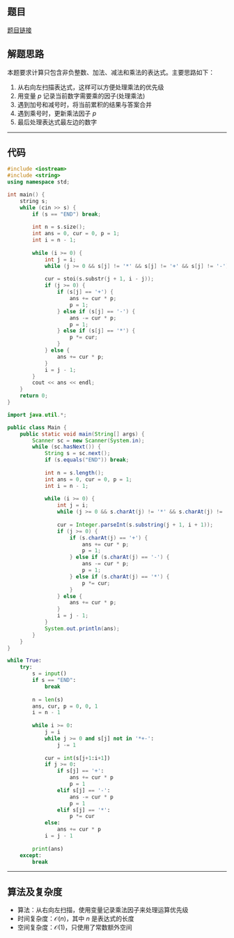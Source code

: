 ## 题目
[题目链接](https://www.nowcoder.com/practice/6221faa383fc49f1b10dffcb62c866bf?tpId=182&tqId=362278&sourceUrl=/exam/oj&channenl=wgithub&fromPut=wgithub)

## 解题思路

本题要求计算只包含非负整数、加法、减法和乘法的表达式。主要思路如下：

1. 从右向左扫描表达式，这样可以方便处理乘法的优先级
2. 用变量 $p$ 记录当前数字需要乘的因子(处理乘法)
3. 遇到加号和减号时，将当前累积的结果与答案合并
4. 遇到乘号时，更新乘法因子 $p$
5. 最后处理表达式最左边的数字

---

## 代码

```cpp []
#include <iostream>
#include <string>
using namespace std;

int main() {
    string s;
    while (cin >> s) {
        if (s == "END") break;
        
        int n = s.size();
        int ans = 0, cur = 0, p = 1;
        int i = n - 1;
        
        while (i >= 0) {
            int j = i;
            while (j >= 0 && s[j] != '*' && s[j] != '+' && s[j] != '-') j--;
            
            cur = stoi(s.substr(j + 1, i - j));
            if (j >= 0) {
                if (s[j] == '+') {
                    ans += cur * p;
                    p = 1;
                } else if (s[j] == '-') {
                    ans -= cur * p;
                    p = 1;
                } else if (s[j] == '*') {
                    p *= cur;
                }
            } else {
                ans += cur * p;
            }
            i = j - 1;
        }
        cout << ans << endl;
    }
    return 0;
}
```

```java []
import java.util.*;

public class Main {
    public static void main(String[] args) {
        Scanner sc = new Scanner(System.in);
        while (sc.hasNext()) {
            String s = sc.next();
            if (s.equals("END")) break;
            
            int n = s.length();
            int ans = 0, cur = 0, p = 1;
            int i = n - 1;
            
            while (i >= 0) {
                int j = i;
                while (j >= 0 && s.charAt(j) != '*' && s.charAt(j) != '+' && s.charAt(j) != '-') j--;
                
                cur = Integer.parseInt(s.substring(j + 1, i + 1));
                if (j >= 0) {
                    if (s.charAt(j) == '+') {
                        ans += cur * p;
                        p = 1;
                    } else if (s.charAt(j) == '-') {
                        ans -= cur * p;
                        p = 1;
                    } else if (s.charAt(j) == '*') {
                        p *= cur;
                    }
                } else {
                    ans += cur * p;
                }
                i = j - 1;
            }
            System.out.println(ans);
        }
    }
}
```

```python []
while True:
    try:
        s = input()
        if s == "END":
            break
            
        n = len(s)
        ans, cur, p = 0, 0, 1
        i = n - 1
        
        while i >= 0:
            j = i
            while j >= 0 and s[j] not in '*+-':
                j -= 1
                
            cur = int(s[j+1:i+1])
            if j >= 0:
                if s[j] == '+':
                    ans += cur * p
                    p = 1
                elif s[j] == '-':
                    ans -= cur * p
                    p = 1
                elif s[j] == '*':
                    p *= cur
            else:
                ans += cur * p
            i = j - 1
            
        print(ans)
    except:
        break
```

---

## 算法及复杂度
- 算法：从右向左扫描，使用变量记录乘法因子来处理运算优先级
- 时间复杂度：$\mathcal{O}(n)$，其中 $n$ 是表达式的长度
- 空间复杂度：$\mathcal{O}(1)$，只使用了常数额外空间
